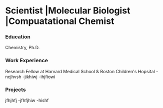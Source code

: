 # Scientist |Molecular Biologist |Compuatational Chemist

### Education
Chemistry, Ph.D.

### Work Experience
Research Fellow at Harvard Medical School & Boston Children's Hopsital
-ncjhvsh
-jikhiwj
-ihjfiowi

### Projects
jfhjhfj
-jfhfjhiw
-hishf
